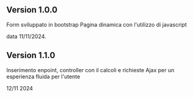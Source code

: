 ## Version 1.0.0

Form sviluppato in bootstrap
Pagina dinamica con l'utilizzo di javascript

data 11/11/2024.

## Version 1.1.0
Inserimento enpoint, controller con il calcoli e richieste Ajax per un esperienza fluida per l'utente

12/11 2024